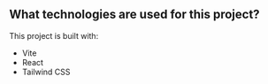 
## What technologies are used for this project?

This project is built with:

- Vite
- React
- Tailwind CSS


